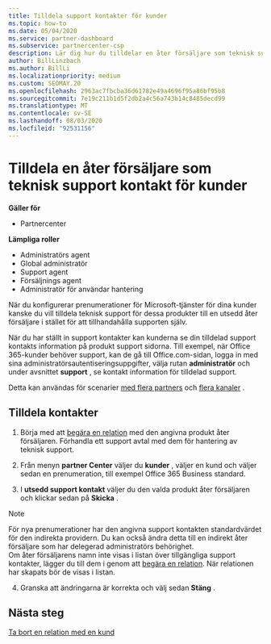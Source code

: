 ```yaml
---
title: Tilldela support kontakter för kunder
ms.topic: how-to
ms.date: 05/04/2020
ms.service: partner-dashboard
ms.subservice: partnercenter-csp
description: Lär dig hur du tilldelar en åter försäljare som teknisk support kontakt för kunder som har prenumerationer på Microsoft-tjänster.
author: BillLinzbach
ms.author: BillLi
ms.localizationpriority: medium
ms.custom: SEOMAY.20
ms.openlocfilehash: 2963ac7fbcba36d61782e49a4696f95a86bf95b8
ms.sourcegitcommit: 7e19c211b1d5f2db2a4c56a743b14c8485decd99
ms.translationtype: MT
ms.contentlocale: sv-SE
ms.lasthandoff: 08/03/2020
ms.locfileid: "92531156"
---
```

# <a name="assign-a-reseller-as-a-technical-support-contact-for-customers"></a>Tilldela en åter försäljare som teknisk support kontakt för kunder

**Gäller för**

- Partnercenter

**Lämpliga roller**

- Administratörs agent
- Global administratör
- Support agent
- Försäljnings agent
- Administratör för användar hantering

När du konfigurerar prenumerationer för Microsoft-tjänster för dina kunder kanske du vill tilldela teknisk support för dessa produkter till en utsedd åter försäljare i stället för att tillhandahålla supporten själv.

När du har ställt in support kontakter kan kunderna se din tilldelad support kontakts information på produkt support sidorna. Till exempel, när Office 365-kunder behöver support, kan de gå till Office.com-sidan, logga in med sina administratörsautentiseringsuppgifter, välja rutan **administratör** och under avsnittet **support** , se kontakt information för tilldelad support.

Detta kan användas för scenarier [med flera partners](multipartner.md) och [flera kanaler](multichannel.md) . 


## <a name="assign-contacts"></a>Tilldela kontakter

1.  Börja med att [begära en relation](request-a-relationship-with-a-customer.md) med den angivna produkt åter försäljaren. Förhandla ett support avtal med dem för hantering av teknisk support.

2.  Från menyn **partner Center** väljer du **kunder** , väljer en kund och väljer sedan en prenumeration, till exempel Office 365 Business standard.

3.  I  **utsedd support kontakt** väljer du den valda produkt åter försäljaren och klickar sedan på **Skicka** . 

   >[!NOTE]  
 >För nya prenumerationer har den angivna support kontakten standardvärdet för den indirekta providern. Du kan också ändra detta till en indirekt åter försäljare som har delegerad administratörs behörighet.    
>Om åter försäljarens namn inte visas i listan över tillgängliga support kontakter, lägger du till dem i genom att [begära en relation](request-a-relationship-with-a-customer.md). När relationen har skapats bör de visas i listan.  

4.  Granska att ändringarna är korrekta och välj sedan **Stäng** .

## <a name="next-steps"></a>Nästa steg

[Ta bort en relation med en kund](remove-a-relationship.md)